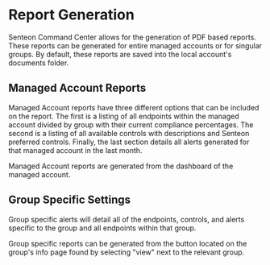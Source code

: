 # Report Generation
Senteon Command Center allows for the generation of PDF based reports. These reports can be generated for entire managed accounts or for singular groups. By default, these reports are saved into the local account's documents folder. 

## Managed Account Reports
Managed Account reports have three different options that can be included on the report. The first is a listing of all endpoints within the managed account divided by group with their current compliance percentages. The second is a listing of all available controls with descriptions and Senteon preferred controls. Finally, the last section details all alerts generated for that managed account in the last month.

Managed Account reports are generated from the dashboard of the managed account.

## Group Specific Settings
Group specific alerts will detail all of the endpoints, controls, and alerts specific to the group and all endpoints within that group. 

Group specific reports can be generated from the button located on the group's info page found by selecting "view" next to the relevant group. 
